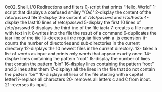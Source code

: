 0x02. Shell, I/O Redirections and filters
0-script that prints “Hello, World”
1-script that displays a confused smiley "(Ôo)'
2-display the content of the /etc/passwd file
3-display the content of /etc/passwd and /etc/hosts
4-display the last 10 lines of /etc/passwd
5-display the first 10 lines of /etc/passwd
6-displays the third line of the file iacta
7-creates a file name with text in it
8-writes into the file the result of a command
9-duplicates the last line of the file
10-deletes all the regular files with a .js extension
11-counts the number of directories and sub-directories in the current directory
12-displays the 10 newest files in the current directory.
13- takes a list of words as input and prints only words that appear exactly once.
14-display lines containing the pattern “root”
15-display the number of lines that contain the pattern “bin”
16-display lines containing the pattern “root” and 3 lines after them
17-displays all the lines in the file that do not contain the pattern “bin”
18-displays all lines of the file starting with a capital letter19-replace all characters
20- removes all letters c and C from input.
21-reverses its input.
